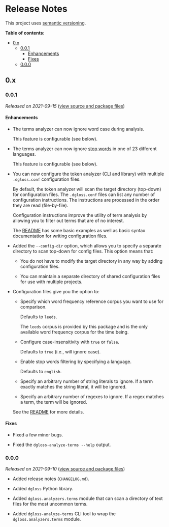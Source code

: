 # Release Notes

This project uses [semantic versioning][semver].

**Table of contents:**

- [0.x](#0x)
  - [0.0.1](#001)
    - [Enhancements](#enhancements)
    - [Fixes](#fixes)
  - [0.0.0](#000)

<!--

## Unreleased

- ADD UNRELEASED CHANGES HERE UNTIL THE NEXT RELEASE IS MADE

#### Enhancements

#### Fixes

- Fixed emoji rendering bug on PyPI by using the emoji character directly
  instead of GitHub emoji syntax.

-->

## 0.x

### 0.0.1

_Released on 2021-09-15_ ([view source and package files][0.0.1])

#### Enhancements

- The terms analyzer can now ignore word case during analysis.

  This feature is configurable (see below).

- The terms analyzer can now ignore [stop words][stop words] in one of 23
  different languages.

  This feature is configurable (see below).

- You can now configure the token analyzer (CLI and library) with multiple
  `.dgloss.conf` configuration files.

  By default, the token analyzer will scan the target directory (top-down) for
  configuration files. The `.dgloss.conf` files can list any number of
  configuration instructions. The instructions are processed in the order they
  are read (file-by-file).

  Configuration instructions improve the utility of term analysis by allowing
  you to filter out terms that are of no interest.

  The [README][README] has some basic examples as well as basic syntax
  documentation for writing configuration files.

- Added the `--config-dir` option, which allows you to specify a separate
  directory to scan top-down for config files. This option means that:

  - You do not have to modify the target directory in any way by adding
    configuration files.

  - You can maintain a separate directory of shared configuration files for use
    with multiple projects.

- Configuration files give you the option to:

  - Specify which word frequency reference corpus you want to use for
    comparison.

    Defaults to `leeds`.

    The `leeds` corpus is provided by this package and is the only available
    word frequency corpus for the time being.

  - Configure case-insensitivity with `true` or `false`.

    Defaults to `true` (i.e., will ignore case).

  - Enable stop words filtering by specifying a language.

    Defaults to `english`.

  - Specify an arbitrary number of string literals to ignore. If a term exactly
    matches the string literal, it will be ignored.

  - Specify an arbitrary number of regexes to ignore. If a regex matches a
    term, the term will be ignored.

  See the [README][README] for more details.

#### Fixes

- Fixed a few minor bugs.

- Fixed the `dgloss-analyze-terms --help` output.

### 0.0.0

_Released on 2021-09-10_ ([view source and package files][0.0.1])

- Added release notes (`CHANGELOG.md`).

- Added `dgloss` Python library.

- Added `dgloss.analyzers.terms` module that can scan a directory of text files
  for the most uncommon terms.

- Added `dgloss-analyze-terms` CLI tool to wrap the `dgloss.analyzers.terms`
  module.

<!-- Link references go below this line, sorted ascending --->

[semver]: https://semver.org/
[stop words]: https://en.wikipedia.org/wiki/Stop_word
[README]: https://github.com/doitintl/docops-gloss-utils
[0.0.0]: https://github.com/doitintl/docops-gloss-utils/releases/tag/0.0.0
[0.0.1]: https://github.com/doitintl/docops-gloss-utils/releases/tag/0.0.1
